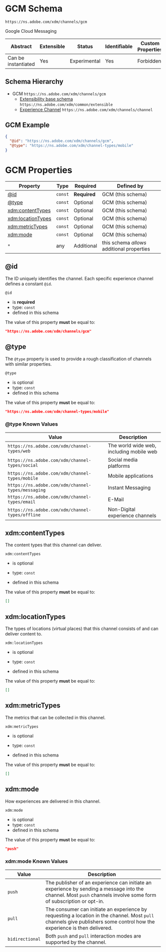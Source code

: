 
# GCM Schema

```
https://ns.adobe.com/xdm/channels/gcm
```

Google Cloud Messaging

| Abstract | Extensible | Status | Identifiable | Custom Properties | Additional Properties | Defined In |
|----------|------------|--------|--------------|-------------------|-----------------------|------------|
| Can be instantiated | Yes | Experimental | Yes | Forbidden | Permitted | [channels/gcm.schema.json](channels/gcm.schema.json) |
## Schema Hierarchy

* GCM `https://ns.adobe.com/xdm/channels/gcm`
  * [Extensibility base schema](../common/extensible.schema.md) `https://ns.adobe.com/xdm/common/extensible`
  * [Experience Channel](channel.schema.md) `https://ns.adobe.com/xdm/channels/channel`


## GCM Example
```json
{
  "@id": "https://ns.adobe.com/xdm/channels/gcm",
  "@type": "https://ns.adobe.com/xdm/channel-types/mobile"
}
```

# GCM Properties

| Property | Type | Required | Defined by |
|----------|------|----------|------------|
| [@id](#id) | `const` | **Required** | GCM (this schema) |
| [@type](#type) | `const` | Optional | GCM (this schema) |
| [xdm:contentTypes](#xdmcontenttypes) | `const` | Optional | GCM (this schema) |
| [xdm:locationTypes](#xdmlocationtypes) | `const` | Optional | GCM (this schema) |
| [xdm:metricTypes](#xdmmetrictypes) | `const` | Optional | GCM (this schema) |
| [xdm:mode](#xdmmode) | `const` | Optional | GCM (this schema) |
| `*` | any | Additional | this schema *allows* additional properties |

## @id

The ID uniquely identifies the channel. Each specific experience channel defines a constant `@id`.

`@id`
* is **required**
* type: `const`
* defined in this schema

The value of this property **must** be equal to:

```json
"https://ns.adobe.com/xdm/channels/gcm"
```





## @type

The `@type` property is used to provide a rough classification of channels with similar properties.

`@type`
* is optional
* type: `const`
* defined in this schema

The value of this property **must** be equal to:

```json
"https://ns.adobe.com/xdm/channel-types/mobile"
```


### @type Known Values
| Value | Description |
|-------|-------------|
| `https://ns.adobe.com/xdm/channel-types/web` | The world wide web, including mobile web |
| `https://ns.adobe.com/xdm/channel-types/social` | Social media platforms |
| `https://ns.adobe.com/xdm/channel-types/mobile` | Mobile applications |
| `https://ns.adobe.com/xdm/channel-types/messaging` | Instant Messaging |
| `https://ns.adobe.com/xdm/channel-types/email` | E-Mail |
| `https://ns.adobe.com/xdm/channel-types/offline` | Non-Digital experience channels |




## xdm:contentTypes

The content types that this channel can deliver.

`xdm:contentTypes`
* is optional
* type: `const`

* defined in this schema

The value of this property **must** be equal to:

```json
[]
```





## xdm:locationTypes

The types of locations (virtual places) that this channel consists of and can deliver content to.

`xdm:locationTypes`
* is optional
* type: `const`

* defined in this schema

The value of this property **must** be equal to:

```json
[]
```





## xdm:metricTypes

The metrics that can be collected in this channel.

`xdm:metricTypes`
* is optional
* type: `const`

* defined in this schema

The value of this property **must** be equal to:

```json
[]
```





## xdm:mode

How experiences are delivered in this channel.

`xdm:mode`
* is optional
* type: `const`
* defined in this schema

The value of this property **must** be equal to:

```json
"push"
```


### xdm:mode Known Values
| Value | Description |
|-------|-------------|
| `push` | The publisher of an experience can initiate an experience by sending a message into the channel. Most `push` channels involve some form of subscription or opt-in. |
| `pull` | The consumer can initiate an experience by requesting a location in the channel. Most `pull` channels give publishers some control how the experience is then delivered. |
| `bidirectional` | Both `push` and `pull` interaction modes are supported by the channel. |



